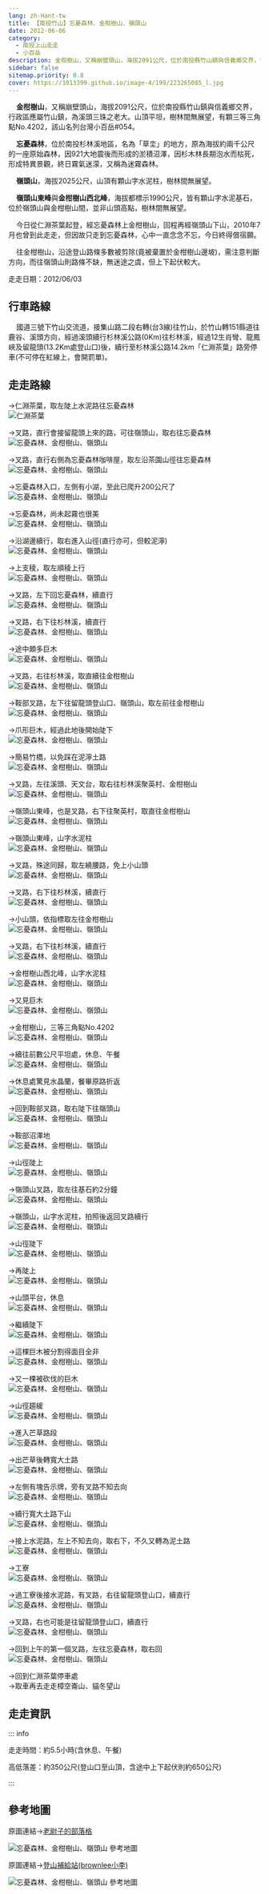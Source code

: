 ```yaml
---
lang: zh-Hant-tw
title: 【南投竹山】忘憂森林、金柑樹山、嶺頭山
date: 2012-06-06
category: 
  - 南投上山走走
  - 小百岳
description: 金柑樹山，又稱崩壁頭山，海拔2091公尺，位於南投縣竹山鎮與信義鄉交界，行政區應屬竹山鎮，為溪頭三珠之老大。山頂平坦，樹林間無展望，有顆三等三角點No.4202，該山名列台灣小百岳#054。 忘憂森林，位於南投杉林溪地區，名為「草坔」的地方，原為海拔約兩千公尺的一座原始森林，因921大地震後而形成的淤積沼澤，因杉木林長期泡水而枯死，形成特異景觀，終日霧氣迷濛，又稱為迷霧森林。 嶺頭山，海拔2025公尺，山頂有顆山字水泥柱，樹林間無展望。
sidebar: false
sitemap.priority: 0.8
cover: https://1013399.github.io/image-4/199/223265085_l.jpg
---
```


    **金柑樹山**，又稱崩壁頭山，海拔2091公尺，位於南投縣竹山鎮與信義鄉交界，行政區應屬竹山鎮，為溪頭三珠之老大。山頂平坦，樹林間無展望，有顆三等三角點No.4202，該山名列台灣小百岳#054。  

    **忘憂森林**，位於南投杉林溪地區，名為「草坔」的地方，原為海拔約兩千公尺的一座原始森林，因921大地震後而形成的淤積沼澤，因杉木林長期泡水而枯死，形成特異景觀，終日霧氣迷濛，又稱為迷霧森林。  


<!-- more -->
    **嶺頭山**，海拔2025公尺，山頂有顆山字水泥柱，樹林間無展望。  

    **嶺頭山東峰**與**金柑樹山西北峰**，海拔都標示1990公尺，皆有顆山字水泥基石，位於嶺頭山與金柑樹山間，並非山頭高點，樹林間無展望。  

    今日從仁淵茶葉起登，經忘憂森林上金柑樹山，回程再經嶺頭山下山，2010年7月也曾到此走走，但因故只走到忘憂森林，心中一直念念不忘，今日終得償宿願。  

    往金柑樹山，沿途登山路條多數被剪除(竟被棄置於金柑樹山邊坡)，需注意判斷方向，而往嶺頭山則路條不缺，無迷途之虞，但上下起伏較大。

走走日期：2012/06/03

## 行車路線
    國道三號下竹山交流道，接集山路二段右轉(台3線)往竹山，於竹山轉151縣道往鹿谷、溪頭方向，經過溪頭續行杉林溪公路(0Km)往杉林溪，經過12生肖彎、龍鳳峽及留龍頭(13.2Km處登山口)後，續行至杉林溪公路14.2km「仁淵茶葉」路旁停車(不可停在紅線上，會開罰單)。

## 走走路線
→仁淵茶葉，取左陡上水泥路往忘憂森林  
![仁淵茶葉](https://1013399.github.io/image-4/199/223265058_l.jpg)

→叉路，直行會接留龍頭上來的路，可往嶺頭山，取右往忘憂森林  
![忘憂森林、金柑樹山、嶺頭山](https://1013399.github.io/image-4/199/223265070_l.jpg)

→叉路，直行右側為忘憂森林咖啡屋，取左沿茶園山徑往忘憂森林  
![忘憂森林、金柑樹山、嶺頭山](https://1013399.github.io/image-4/199/223265073_l.jpg)

→忘憂森林入口，左側有小湖，至此已爬升200公尺了  
![忘憂森林、金柑樹山、嶺頭山](https://1013399.github.io/image-4/199/223265080_l.jpg)

→忘憂森林，尚未起霧也很美  
![忘憂森林、金柑樹山、嶺頭山](https://1013399.github.io/image-4/199/223265085_l.jpg)

→沿湖邊續行，取右進入山徑(直行亦可，但較泥濘)  
![忘憂森林、金柑樹山、嶺頭山](https://1013399.github.io/image-4/199/223265088_l.jpg)

→上支稜，取左順稜上行  
![忘憂森林、金柑樹山、嶺頭山](https://1013399.github.io/image-4/199/223265092_l.jpg)

→叉路，左下回忘憂森林，續直行  
![忘憂森林、金柑樹山、嶺頭山](https://1013399.github.io/image-4/199/223265095_l.jpg)

→叉路，右下往杉林溪，續直行  
![忘憂森林、金柑樹山、嶺頭山](https://1013399.github.io/image-4/199/223265098_l.jpg)

→途中頗多巨木  
![忘憂森林、金柑樹山、嶺頭山](https://1013399.github.io/image-4/199/223265108_l.jpg)

→叉路，右往杉林溪，取直續往金柑樹山  
![忘憂森林、金柑樹山、嶺頭山](https://1013399.github.io/image-4/199/223265112_l.jpg)

→鞍部叉路，左下往留龍頭登山口、嶺頭山，取左前往金柑樹山  
![忘憂森林、金柑樹山、嶺頭山](https://1013399.github.io/image-4/199/223265117_l.jpg)

→爪形巨木，經過此地後開始陡下  
![忘憂森林、金柑樹山、嶺頭山](https://1013399.github.io/image-4/199/223265120_l.jpg)

→簡易竹橋，以免踩在泥濘土路  
![忘憂森林、金柑樹山、嶺頭山](https://1013399.github.io/image-4/199/223265124_l.jpg)

→叉路，左往溪頭、天文台，取右往杉林溪聚英村、金柑樹山  
![忘憂森林、金柑樹山、嶺頭山](https://1013399.github.io/image-4/199/223265127_l.jpg)

→嶺頭山東峰，也是叉路，右下往聚英村，取直往金柑樹山  
![忘憂森林、金柑樹山、嶺頭山](https://1013399.github.io/image-4/199/223265132_l.jpg)

→嶺頭山東峰，山字水泥柱  
![忘憂森林、金柑樹山、嶺頭山](https://1013399.github.io/image-4/199/223265138_l.jpg)

→叉路，殊途同歸，取左繞腰路，免上小山頭  
![忘憂森林、金柑樹山、嶺頭山](https://1013399.github.io/image-4/199/223265140_l.jpg)

→叉路，右下往杉林溪，續直行  
![忘憂森林、金柑樹山、嶺頭山](https://1013399.github.io/image-4/199/223265144_l.jpg)

→小山頭，依指標取左往金柑樹山  
![忘憂森林、金柑樹山、嶺頭山](https://1013399.github.io/image-4/199/223265146_l.jpg)

→叉路，右下往杉林溪，續直行  
![忘憂森林、金柑樹山、嶺頭山](https://1013399.github.io/image-4/199/223265147_l.jpg)

→金柑樹山西北峰，山字水泥柱  
![忘憂森林、金柑樹山、嶺頭山](https://1013399.github.io/image-4/199/223265151_l.jpg)

→又見巨木  
![忘憂森林、金柑樹山、嶺頭山](https://1013399.github.io/image-4/199/223265152_l.jpg)

→金柑樹山，三等三角點No.4202  
![忘憂森林、金柑樹山、嶺頭山](https://1013399.github.io/image-4/199/223265155_l.jpg)

→續往前數公尺平坦處，休息、午餐  
![忘憂森林、金柑樹山、嶺頭山](https://1013399.github.io/image-4/199/223265159_l.jpg)

→休息處驚見水晶蘭，餐畢原路折返  
![忘憂森林、金柑樹山、嶺頭山](https://1013399.github.io/image-4/199/223265160_l.jpg)

→回到鞍部叉路，取右陡下往嶺頭山  
![忘憂森林、金柑樹山、嶺頭山](https://1013399.github.io/image-4/199/223265164_l.jpg)

→鞍部沼澤地  
![忘憂森林、金柑樹山、嶺頭山](https://1013399.github.io/image-4/199/223265170_l.jpg)

→山徑陡上  
![忘憂森林、金柑樹山、嶺頭山](https://1013399.github.io/image-4/199/223265178_l.jpg)

→嶺頭山叉路，取左往基石約2分鐘  
![忘憂森林、金柑樹山、嶺頭山](https://1013399.github.io/image-4/199/223265179_l.jpg)

→嶺頭山，山字水泥柱，拍照後返回叉路續行  
![忘憂森林、金柑樹山、嶺頭山](https://1013399.github.io/image-4/199/223265181_l.jpg)

→山徑陡下  
![忘憂森林、金柑樹山、嶺頭山](https://1013399.github.io/image-4/199/223265182_l.jpg)

→再陡上  
![忘憂森林、金柑樹山、嶺頭山](https://1013399.github.io/image-4/199/223265185_l.jpg)

→山頭平台，休息  
![忘憂森林、金柑樹山、嶺頭山](https://1013399.github.io/image-4/199/223265187_l.jpg)

→繼續陡下  
![忘憂森林、金柑樹山、嶺頭山](https://1013399.github.io/image-4/199/223265191_l.jpg)

→這棵巨木被分割得面目全非  
![忘憂森林、金柑樹山、嶺頭山](https://1013399.github.io/image-4/199/223265194_l.jpg)

→又一棵被砍伐的巨木  
![忘憂森林、金柑樹山、嶺頭山](https://1013399.github.io/image-4/199/223265199_l.jpg)

→山徑趨緩  
![忘憂森林、金柑樹山、嶺頭山](https://1013399.github.io/image-4/199/223265200_l.jpg)

→進入芒草路段  
![忘憂森林、金柑樹山、嶺頭山](https://1013399.github.io/image-4/199/223265203_l.jpg)

→出芒草後轉寬大土路  
![忘憂森林、金柑樹山、嶺頭山](https://1013399.github.io/image-4/199/223265206_l.jpg)

→左側有塊告示牌，旁有叉路不知去向  
![忘憂森林、金柑樹山、嶺頭山](https://1013399.github.io/image-4/199/223265213_l.jpg)

→續行寬大土路下山  
![忘憂森林、金柑樹山、嶺頭山](https://1013399.github.io/image-4/199/223265209_l.jpg)

→接上水泥路，左上不知去向，取右下，不久又轉為泥土路  
![忘憂森林、金柑樹山、嶺頭山](https://1013399.github.io/image-4/199/223265222_l.jpg)

→工寮  
![忘憂森林、金柑樹山、嶺頭山](https://1013399.github.io/image-4/199/223265224_l.jpg)

→過工寮後接水泥路，有叉路，右往留龍頭登山口，續直行  
![忘憂森林、金柑樹山、嶺頭山](https://1013399.github.io/image-4/199/223265228_l.jpg)

→叉路，右也可能是往留龍頭登山口，續直行  
![忘憂森林、金柑樹山、嶺頭山](https://1013399.github.io/image-4/199/223265231_l.jpg)

→回到上午的第一個叉路，左往忘憂森林，取右回  
![忘憂森林、金柑樹山、嶺頭山](https://1013399.github.io/image-4/199/223265233_l.jpg)

→回到仁淵茶葉停車處  
→取車再去走走樟空崙山、貓冬望山

## 走走資訊

::: info

走走時間：約5.5小時(含休息、午餐)

高低落差：約350公尺(登山口至山頂，含途中上下起伏則約650公尺)

:::

## 參考地圖
原圖連結→[老尉子的部落格](http://blog.xuite.net/laoweiz/blog/16863849)

![忘憂森林、金柑樹山、嶺頭山 參考地圖](https://1013399.github.io/image-4/199/223265391_l.jpg)

原圖連結→[登山補給站(brownlee小李)](http://www.keepon.com.tw/ActiveSite/Article/One.asp?ArticleID=26234)  

![忘憂森林、金柑樹山、嶺頭山 參考地圖](https://1013399.github.io/image-4/199/223265399_l.jpg)